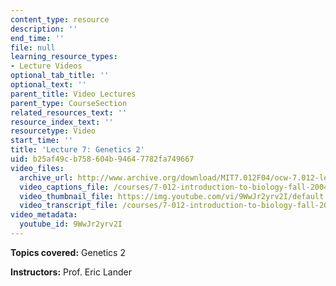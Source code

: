 ```yaml
---
content_type: resource
description: ''
end_time: ''
file: null
learning_resource_types:
- Lecture Videos
optional_tab_title: ''
optional_text: ''
parent_title: Video Lectures
parent_type: CourseSection
related_resources_text: ''
resource_index_text: ''
resourcetype: Video
start_time: ''
title: 'Lecture 7: Genetics 2'
uid: b25af49c-b758-604b-9464-7782fa749667
video_files:
  archive_url: http://www.archive.org/download/MIT7.012F04/ocw-7.012-lec7-22sep2004-220k.mp4
  video_captions_file: /courses/7-012-introduction-to-biology-fall-2004/fe695d7d0b8a5511a3a2676a551a0545_9WwJr2yrv2I.vtt
  video_thumbnail_file: https://img.youtube.com/vi/9WwJr2yrv2I/default.jpg
  video_transcript_file: /courses/7-012-introduction-to-biology-fall-2004/7b938747b1e23c9d43f2a2c3e00faef0_9WwJr2yrv2I.pdf
video_metadata:
  youtube_id: 9WwJr2yrv2I
---
```


**Topics covered:** Genetics 2

**Instructors:** Prof. Eric Lander